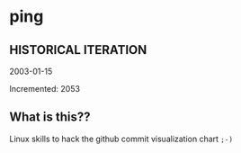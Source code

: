 # ping

## HISTORICAL ITERATION
2003-01-15

Incremented: 2053

## What is this?? 
Linux skills to hack the github commit visualization chart `;-)`
